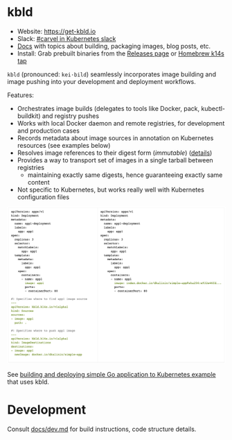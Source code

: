 # kbld

- Website: https://get-kbld.io
- Slack: [#carvel in Kubernetes slack](https://slack.kubernetes.io)
- [Docs](docs/README.md) with topics about building, packaging images, blog posts, etc.
- Install: Grab prebuilt binaries from the [Releases page](https://github.com/vmware-tanzu/carvel-kbld/releases) or [Homebrew k14s tap](https://github.com/k14s/homebrew-tap)

`kbld` (pronounced: `kei·bild`) seamlessly incorporates image building and image pushing into your development and deployment workflows.

Features:

- Orchestrates image builds (delegates to tools like Docker, pack, kubectl-buildkit) and registry pushes
- Works with local Docker daemon and remote registries, for development and production cases
- Records metadata about image sources in annotation on Kubernetes resources (see examples below)
- Resolves image references to their digest form (*immutable*) ([details](https://get-kbld.io/#why))
- Provides a way to transport set of images in a single tarball between registries
  - maintaining exactly same digests, hence guaranteeing exactly same content
- Not specific to Kubernetes, but works really well with Kubernetes configuration files  

![](docs/kbld-screenshot.png)

See [building and deploying simple Go application to Kubernetes example](https://github.com/vmware-tanzu/carvel-simple-app-on-kubernetes#step-3-building-container-images-locally) that uses kbld.

# Development

Consult [docs/dev.md](docs/dev.md) for build instructions, code structure details.
